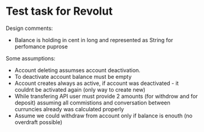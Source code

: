 # Test task for Revolut

Design comments:
- Balance is holding in cent in long and represented as String for perfomance puprose

Some assumptions:
- Account deleting assumses account deactivation. 
- To deactivate account balance must be empty
- Account creates always as active, if account was deactivated - it couldnt be activated again (only way to create new)
- While transfering API user must provide 2 amounts (for withdrow and for deposit) 
assuming all commistions and conversation between curruncies already was calculated properly
- Assume we could withdraw from account only if balance is enouth (no overdraft possible)